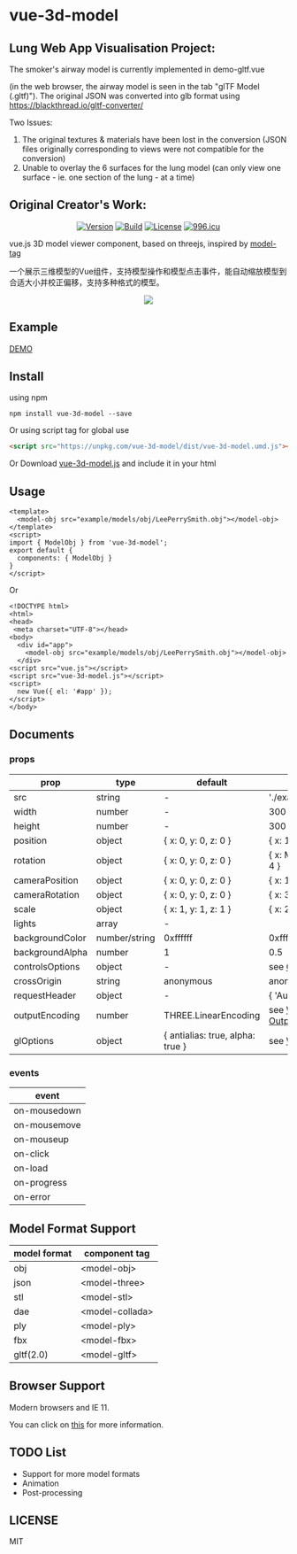 # vue-3d-model

## Lung Web App Visualisation Project:
The smoker's airway model is currently implemented in demo-gltf.vue

(in the web browser, the airway model is seen in the tab "glTF Model (.gltf)").
The original JSON was converted into glb format using https://blackthread.io/gltf-converter/

Two Issues:
1. The original textures & materials have been lost in the conversion (JSON files originally corresponding to views were not compatible for the conversion)
2. Unable to overlay the 6 surfaces for the lung model (can only view one surface - ie. one section of the lung - at a time)

## Original Creator's Work:

<p align="center">
    <a href="https://www.npmjs.com/package/vue-3d-model"><img src="https://img.shields.io/npm/v/vue-3d-model.svg" alt="Version"></a>
    <a href="https://travis-ci.org/hujiulong/vue-3d-model"><img src="https://travis-ci.org/hujiulong/vue-3d-model.svg?branch=master" alt="Build"></a>
    <a href="https://www.npmjs.com/package/vue-3d-model"><img src="https://img.shields.io/npm/l/vue-3d-model.svg" alt="License"></a>
    <a href="https://996.icu"><img src="https://img.shields.io/badge/link-996.icu-red.svg" alt="996.icu"></a>
</p>

vue.js 3D model viewer component, based on threejs, inspired by [model-tag](https://github.com/mrdoob/model-tag)

一个展示三维模型的Vue组件，支持模型操作和模型点击事件，能自动缩放模型到合适大小并校正偏移，支持多种格式的模型。

<p align="center">
  <img src="./preview.gif">
</p>

## Example
[DEMO](https://hujiulong.github.io/vue-3d-model/#/demo-basic)

## Install
using npm
```
npm install vue-3d-model --save
```
Or using script tag for global use
```html
<script src="https://unpkg.com/vue-3d-model/dist/vue-3d-model.umd.js"></script>
```

Or Download <a href="https://unpkg.com/vue-3d-model/dist/vue-3d-model.umd.js">vue-3d-model.js</a> and include it in your html

## Usage

```vue
<template>
  <model-obj src="example/models/obj/LeePerrySmith.obj"></model-obj>
</template>
<script>
import { ModelObj } from 'vue-3d-model';
export default {
  components: { ModelObj }
}
</script>
```
Or
```vue
<!DOCTYPE html>
<html>
<head>
 <meta charset="UTF-8"></head>
<body>
  <div id="app">
    <model-obj src="example/models/obj/LeePerrySmith.obj"></model-obj>
  </div>
<script src="vue.js"></script>
<script src="vue-3d-model.js"></script>
<script>
  new Vue({ el: '#app' });
</script>
</body>
```

## Documents

### props
| prop            | type          | default              |  example                                   |
| --------------- |---------------|----------------------|--------------------------------------------|  
| src             | string        | -                    | './exapmle.obj'                            |
| width           | number        | -                    | 300                                        |
| height          | number        | -                    | 300                                        |
| position        | object        | { x: 0, y: 0, z: 0 } | { x: 100, y: 20, z: -10 }                  |
| rotation        | object        | { x: 0, y: 0, z: 0 } | { x: Math.PI / 2, y: 0, z: - Math.PI / 4 } |
| cameraPosition  | object        | { x: 0, y: 0, z: 0 } | { x: 1, y: 2, z: -3 } |
| cameraRotation  | object        | { x: 0, y: 0, z: 0 } | { x: 3, y: 2, z: -1 } |
| scale           | object        | { x: 1, y: 1, z: 1 } | { x: 2, y: 2, z: 3 }                       |
| lights          | array         | -                    |                                            |
| backgroundColor | number/string | 0xffffff             | 0xffffff/'#f00'/'rgb(255,255,255)'         |
| backgroundAlpha | number        | 1                    | 0.5                                        |
| controlsOptions | object        | -                    | see [OrbitControls Properties](https://threejs.org/docs/#examples/en/controls/OrbitControls) |
| crossOrigin     | string        | anonymous            | anonymous/use-credentials                  |
| requestHeader   | object        | -                    | { 'Authorization: Bearer token' }          |
| outputEncoding     | number       | THREE.LinearEncoding                | see [WebGLRenderer OutputEncoding](https://threejs.org/docs/index.html#api/en/renderers/WebGLRenderer.outputEncoding)                                 |
| glOptions       | object        | { antialias: true, alpha: true }  | see [WebGLRenderer Parameters](https://threejs.org/docs/index.html#api/en/renderers/WebGLRenderer) |

### events

| event         |
| ------------- |
| on-mousedown  |
| on-mousemove  |
| on-mouseup    |
| on-click      |
| on-load       |
| on-progress   |
| on-error      |

## Model Format Support
| model format  | component tag     |
| ------------- |-------------------|
| obj           | \<model-obj>      |
| json          | \<model-three>    |
| stl           | \<model-stl>      |
| dae           | \<model-collada>  |
| ply           | \<model-ply>      |
| fbx           | \<model-fbx>      |
| gltf(2.0)     | \<model-gltf>     |

## Browser Support
Modern browsers and IE 11.

You can click on [this](http://caniuse.com/#search=webgl) for more information. 

## TODO List
* Support for more model formats
* Animation
* Post-processing

## LICENSE
MIT
